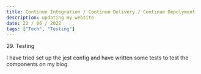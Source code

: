 ```yaml
---
title: Continue Integration / Continue Delivery / Continue Depolyment
description: updating my website
date: 22 / 06 / 2022
tags: ["Tech", "Testing"]
---
```


<p>29. Testing</p>

<p> 

</p>
<p>
I have tried set up the jest config and have written some tests to test the components on my blog.
</p>

<img src="/Blog/20220622-1.png" alt="">
<img src="/Blog/20220622-2.png" alt="">
<img src="/Blog/20220622-3.png" alt="">
